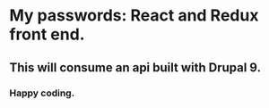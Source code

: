 # My passwords: React and Redux front end.
## This will consume an api built with Drupal 9.
### Happy coding.
